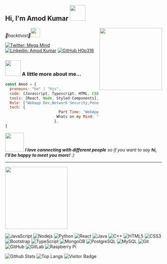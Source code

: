 
<h2> Hi, I'm Amod Kumar <img src="https://media.giphy.com/media/mGcNjsfWAjY5AEZNw6/giphy.gif" width="50"></h2>
<img align='right' src="https://media.giphy.com/media/qgQUggAC3Pfv687qPC/giphy.gif" width="200">
<p><em>👾hacktivist👾</a><img src="https://media.giphy.com/media/WUlplcMpOCEmTGBtBW/giphy.gif" width="30"> 
</em></p>

[![Twitter: Mega Mind](https://img.shields.io/twitter/follow/MegaMind?style=social)](https://twitter.com/megamin30425114)
[![Linkedin: Amod Kumar](https://img.shields.io/badge/-amodkumar-blue?style=flat-square&logo=Linkedin&logoColor=white&link=http://www.linkedin.com/in/amod-kumar-90602b229/)](http://www.linkedin.com/in/amod-kumar-90602b229/)
[![GitHub H0p316](https://img.shields.io/github/followers/H0p316?label=follow&style=social)](https://github.com/h0p316)


### <img src="https://media.giphy.com/media/VgCDAzcKvsR6OM0uWg/giphy.gif" width="50"> A little more about me...  

```javascript
const Amod = {
  pronouns: "he" | "his",
  code: [Javascript, Typescript, HTML, CSS, Ruby, Python, Java],
  tools: [React, Node, Styled-Components],
  Role: ["Webapp Dev,Network Security,Penetration Tester,XDA dev"],
  tech: {
                        Part Time: "WebApp,Bug-Hunter"
                       Whats on my Mind: "Foodie,Weebo,Tech-Geek,Not your type XD"
                      },
}
```

<img src="https://media.giphy.com/media/LnQjpWaON8nhr21vNW/giphy.gif" width="60"> <em><b>I love connecting with different people</b> so if you want to say <b>hi, I'll be happy to meet you more!</b> :)</em>

---
<img src="https://media.giphy.com/media/AElZM8kDYlxHGGQ6kB/giphy.gif" width="200">

![JavaScript](https://img.shields.io/badge/-JavaScript-black?style=flat-square&logo=javascript)
![Nodejs](https://img.shields.io/badge/-Nodejs-black?style=flat-square&logo=Node.js)
![Python](https://img.shields.io/badge/-Python-black?style=flat-square&logo=Python)
![React](https://img.shields.io/badge/-React-black?style=flat-square&logo=react)
![Java](https://img.shields.io/badge/-java-E34A86?style=flat-square&logo=java)
![C++](https://img.shields.io/badge/-C++-00599C?style=flat-square&logo=c)
![HTML5](https://img.shields.io/badge/-HTML5-E34F26?style=flat-square&logo=html5&logoColor=white)
![CSS3](https://img.shields.io/badge/-CSS3-1572B6?style=flat-square&logo=css3)
![Bootstrap](https://img.shields.io/badge/-Bootstrap-563D7C?style=flat-square&logo=bootstrap)
![TypeScript](https://img.shields.io/badge/-TypeScript-007ACC?style=flat-square&logo=typescript)
![MongoDB](https://img.shields.io/badge/-MongoDB-black?style=flat-square&logo=mongodb)
![PostgreSQL](https://img.shields.io/badge/-PostgreSQL-336791?style=flat-square&logo=postgresql)
![MySQL](https://img.shields.io/badge/-MySQL-black?style=flat-square&logo=mysql)
![Git](https://img.shields.io/badge/-Git-black?style=flat-square&logo=git)
![GitHub](https://img.shields.io/badge/-GitHub-181717?style=flat-square&logo=github)
![GitLab](https://img.shields.io/badge/-GitLab-FCA121?style=flat-square&logo=gitlab)
![Raspberry Pi](https://img.shields.io/badge/-Raspberry%20Pi-C51A4A?style=flat-square&logo=Raspberry-Pi)




![Github Stats](https://github-readme-stats.vercel.app/api?username=h0p316&count_private=true&show_icons=true&include_all_commits=true)
![Top Langs](https://github-readme-stats.vercel.app/api/top-langs/?username=h0p316&hide=TeX&layout=compact)
![Visitor Badge](https://visitor-badge.laobi.icu/badge?page_id=h0p316.h0p316)

<!---
h0p316/h0p316 is a ✨ special ✨ repository because its `README.md` (this file) appears on your GitHub profile.
You can click the Preview link to take a look at your changes.
--->
